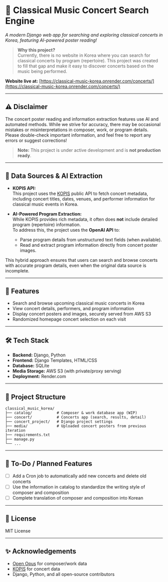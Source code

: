 # 🎼 Classical Music Concert Search Engine

_A modern Django web app for searching and exploring classical concerts in Korea, featuring AI-powered poster reading!_

> **Why this project?**  
> Currently, there is no website in Korea where you can search for classical concerts by program (repertoire). This project was created to fill that gap and make it easy to discover concerts based on the music being performed.

**Website live at:** [https://classical-music-korea.onrender.com/concerts/](https://classical-music-korea.onrender.com/concerts/)

---

## ⚠️ Disclaimer

The concert poster reading and information extraction features use AI and automated methods. While we strive for accuracy, there may be occasional mistakes or misinterpretations in composer, work, or program details. Please double-check important information, and feel free to report any errors or suggest corrections!

> **Note:** This project is under active development and is **not production ready**.

---

## 🎵 Data Sources & AI Extraction

- **KOPIS API:**  
  This project uses the [KOPIS](https://kopis.or.kr/por/cs/openapi/openApiInfo.do?menuId=MNU_00074) public API to fetch concert metadata, including concert titles, dates, venues, and performer information for classical music events in Korea.

- **AI-Powered Program Extraction:**  
  While KOPIS provides rich metadata, it often does **not** include detailed program (repertoire) information.  
  To address this, the project uses the **OpenAI API** to:
  - Parse program details from unstructured text fields (when available).
  - Read and extract program information directly from concert poster images.

This hybrid approach ensures that users can search and browse concerts with accurate program details, even when the original data source is incomplete.

---

## 🚀 Features

- Search and browse upcoming classical music concerts in Korea
- View concert details, performers, and program information
- Display concert posters and images, securely served from AWS S3
- Randomized homepage concert selection on each visit

---

## 🛠️ Tech Stack

- **Backend:** Django, Python
- **Frontend:** Django Templates, HTML/CSS
- **Database:** SQLite
- **Media Storage:** AWS S3 (with private/proxy serving)
- **Deployment:** Render.com

---

## 📁 Project Structure

```
classical_music_korea/
├── catalog/           # Composer & work database app (WIP)
├── concert/           # Concerts app (search, results, detail)
├── concert_project/   # Django project settings
├── media/             # Uploaded concert posters from previous iteration
├── requirements.txt
├── manage.py
└── ...
```
---

## 📝 To-Do / Planned Features

- [ ] Add a Cron job to automatically add new concerts and delete old concerts
- [ ] Use the information in catalog to standardize the writing style of composer and composition 
- [ ] Complete translation of composer and composition into Korean 

---

## 📝 License

MIT License

---

## ✨ Acknowledgements

- [Open Opus](https://openopus.org/) for composer/work data
- [KOPIS](https://www.kopis.or.kr/) for concert data
- Django, Python, and all open-source contributors
